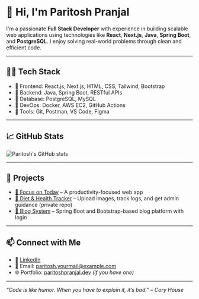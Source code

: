 # 👋 Hi, I'm Paritosh Pranjal

I'm a passionate **Full Stack Developer** with experience in building scalable web applications using technologies like **React**, **Next.js**, **Java**, **Spring Boot**, and **PostgreSQL**. I enjoy solving real-world problems through clean and efficient code.

---

## 🧑‍💻 Tech Stack

- 🔹 Frontend: React.js, Next.js, HTML, CSS, Tailwind, Bootstrap
- 🔹 Backend: Java, Spring Boot, RESTful APIs
- 🔹 Database: PostgreSQL, MySQL
- 🔹 DevOps: Docker, AWS EC2, GitHub Actions
- 🔹 Tools: Git, Postman, VS Code, Figma

---

## 📈 GitHub Stats

![Paritosh's GitHub stats](https://github-readme-stats.vercel.app/api?username=paritoshpranjal&show_icons=true&theme=radical)

---

## 🚀 Projects

- [🔗 Focus on Today](https://github.com/Paritosh-Pranjal/Focus-on-Today-Vanilla) – A productivity-focused web app
- [🔗 Diet & Health Tracker](#) – Upload images, track logs, and get admin guidance (private repo)
- [🔗 Blog System](#) – Spring Boot and Bootstrap-based blog platform with login

---

## 📫 Connect with Me

- 🔗 [LinkedIn](https://linkedin.com/in/paritoshpranjal)
- 📧 Email: paritosh.yourmail@example.com
- 🌐 Portfolio: [paritoshpranjal.dev](https://paritoshpranjal.dev) _(if you have one)_

---

_“Code is like humor. When you have to explain it, it’s bad.” – Cory House_
